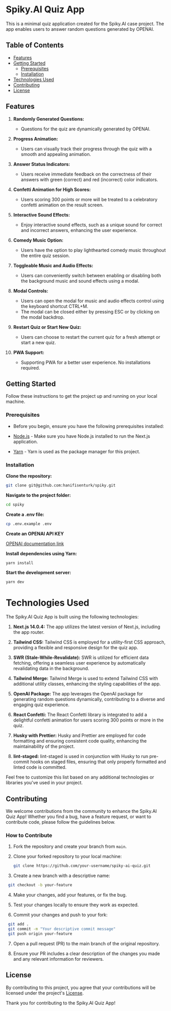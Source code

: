 # Spiky.AI Quiz App

This is a minimal quiz application created for the Spiky.AI case project. The app enables users to answer random questions generated by OPENAI.

## Table of Contents

- [Features](#features)
- [Getting Started](#getting-started)
  - [Prerequisites](#prerequisites)
  - [Installation](#installation)
- [Technologies Used](#technologies-used)
- [Contributing](#contributing)
- [License](#license)

## Features

1. **Randomly Generated Questions:**

   - Questions for the quiz are dynamically generated by OPENAI.

2. **Progress Animation:**

   - Users can visually track their progress through the quiz with a smooth and appealing animation.

3. **Answer Status Indicators:**

   - Users receive immediate feedback on the correctness of their answers with green (correct) and red (incorrect) color indicators.

4. **Confetti Animation for High Scores:**

   - Users scoring 300 points or more will be treated to a celebratory confetti animation on the result screen.

5. **Interactive Sound Effects:**

   - Enjoy interactive sound effects, such as a unique sound for correct and incorrect answers, enhancing the user experience.

6. **Comedy Music Option:**

   - Users have the option to play lighthearted comedy music throughout the entire quiz session.

7. **Toggleable Music and Audio Effects:**

   - Users can conveniently switch between enabling or disabling both the background music and sound effects using a modal.

8. **Modal Controls:**

   - Users can open the modal for music and audio effects control using the keyboard shortcut CTRL+M.
   - The modal can be closed either by pressing ESC or by clicking on the modal backdrop.

9. **Restart Quiz or Start New Quiz:**

   - Users can choose to restart the current quiz for a fresh attempt or start a new quiz.

10. **PWA Support:**

    - Supporting PWA for a better user experience. No installations required.

## Getting Started

Follow these instructions to get the project up and running on your local machine.

### Prerequisites

- Before you begin, ensure you have the following prerequisites installed:

- [Node.js](https://nodejs.org/) - Make sure you have Node.js installed to run the Next.js application.

- [Yarn](https://yarnpkg.com/) - Yarn is used as the package manager for this project.

### Installation

**Clone the repository:**

```bash
git clone git@github.com:hanifisenturk/spiky.git
```

**Navigate to the project folder:**

```bash
cd spiky
```

**Create a .env file:**

```bash
cp .env.example .env
```

**Create an OPENAI API KEY**

[OPENAI documentation link](https://platform.openai.com/docs/quickstart?context=node)

**Install dependencies using Yarn:**

```bash
yarn install
```

**Start the development server:**

```bash
yarn dev
```

# Technologies Used

The Spiky.AI Quiz App is built using the following technologies:

1. **Next.js 14.0.4:** The app utilizes the latest version of Next.js, including the app router.

2. **Tailwind CSS:** Tailwind CSS is employed for a utility-first CSS approach, providing a flexible and responsive design for the quiz app.

3. **SWR (Stale-While-Revalidate):** SWR is utilized for efficient data fetching, offering a seamless user experience by automatically revalidating data in the background.

4. **Tailwind Merge:** Tailwind Merge is used to extend Tailwind CSS with additional utility classes, enhancing the styling capabilities of the app.

5. **OpenAI Package:** The app leverages the OpenAI package for generating random questions dynamically, contributing to a diverse and engaging quiz experience.

6. **React Confetti:** The React Confetti library is integrated to add a delightful confetti animation for users scoring 300 points or more in the quiz.

7. **Husky with Prettier:** Husky and Prettier are employed for code formatting and ensuring consistent code quality, enhancing the maintainability of the project.

8. **lint-staged:** lint-staged is used in conjunction with Husky to run pre-commit hooks on staged files, ensuring that only properly formatted and linted code is committed.

Feel free to customize this list based on any additional technologies or libraries you've used in your project.

## Contributing

We welcome contributions from the community to enhance the Spiky.AI Quiz App! Whether you find a bug, have a feature request, or want to contribute code, please follow the guidelines below.

### How to Contribute

1. Fork the repository and create your branch from `main`.

2. Clone your forked repository to your local machine:

   ```bash
   git clone https://github.com/your-username/spiky-ai-quiz.git
   ```

3. Create a new branch with a descriptive name:

```bash
 git checkout -b your-feature
```

4. Make your changes, add your features, or fix the bug.

5. Test your changes locally to ensure they work as expected.

6. Commit your changes and push to your fork:

```bash
 git add .
 git commit -m "Your descriptive commit message"
 git push origin your-feature
```

7. Open a pull request (PR) to the main branch of the original repository.

8. Ensure your PR includes a clear description of the changes you made and any relevant information for reviewers.

## License

By contributing to this project, you agree that your contributions will be licensed under the project's [License](https://github.com/hanifisenturk/spiky/blob/main/LICENSE).

Thank you for contributing to the Spiky.AI Quiz App!
